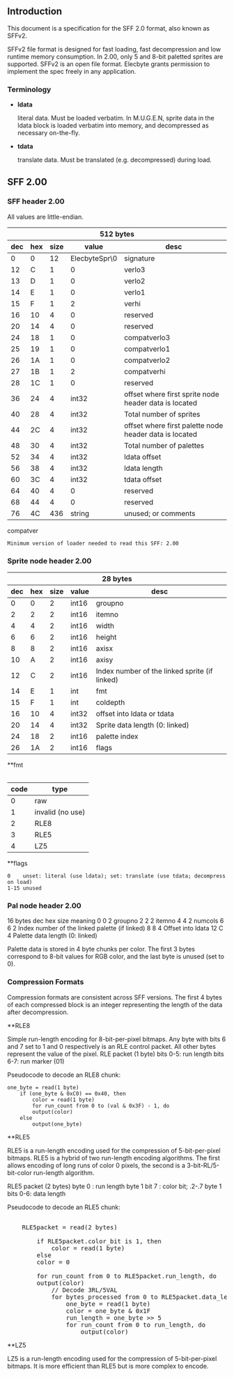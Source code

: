 ## Introduction ##

This document is a specification for the SFF 2.0 format, also known as SFFv2.

SFFv2 file format is designed for fast loading, fast decompression and low runtime memory consumption.
In 2.00, only 5 and 8-bit paletted sprites are supported.
SFFv2 is an open file format. Elecbyte grants permission to implement the spec freely in any application.

### Terminology

- **ldata**

	literal data.  Must be loaded verbatim.  In M.U.G.E.N, sprite data in the
	ldata block is loaded verbatim into memory, and decompressed as necessary on-the-fly.

- **tdata**
	
	translate data.  Must be translated (e.g. decompressed) during load.

## SFF 2.00 ##

### SFF header 2.00

All values are little-endian.

<table>
	<thead>
		<tr>
			<th colspan="5">512 bytes</th>
		</tr>
		<tr>
			<th>dec</th>
			<th>hex</th>
			<th>size</th>
			<th>value</th>
			<th>desc</th>
		</tr>	
	</thead>
	<tbody>
		<tr>
			<td>0</td>
			<td>0</td>
			<td>12</td>
			<td>ElecbyteSpr\0</td>
			<td>signature</td>
		</tr>
		<tr>
			<td>12</td>
			<td>C</td>
			<td>1</td>
			<td>0</td>
			<td>verlo3</td>
		</tr>
		<tr>
			<td>13</td>
			<td>D</td>
			<td>1</td>
			<td>0</td>
			<td>verlo2</td>
		</tr>
		<tr>
			<td>14</td>
			<td>E</td>
			<td>1</td>
			<td>0</td>
			<td>verlo1</td>
		</tr>
		<tr>
			<td>15</td>
			<td>F</td>
			<td>1</td>
			<td>2</td>
			<td>verhi</td>
		</tr>
		<tr>
			<td>16</td>
			<td>10</td>
			<td>4</td>
			<td>0</td>
			<td>reserved</td>
		</tr>
		<tr>
			<td>20</td>
			<td>14</td>
			<td>4</td>
			<td>0</td>
			<td>reserved</td>
		</tr>
		<tr>
			<td>24</td>
			<td>18</td>
			<td>1</td>
			<td>0</td>
			<td>compatverlo3</td>
		</tr>
		<tr>
			<td>25</td>
			<td>19</td>
			<td>1</td>
			<td>0</td>
			<td>compatverlo1</td>
		</tr>
		<tr>
			<td>26</td>
			<td>1A</td>
			<td>1</td>
			<td>0</td>
			<td>compatverlo2</td>
		</tr>
		<tr>
			<td>27</td>
			<td>1B</td>
			<td>1</td>
			<td>2</td>
			<td>compatverhi</td>
		</tr>
		<tr>
			<td>28</td>
			<td>1C</td>
			<td>1</td>
			<td>0</td>
			<td>reserved</td>
		</tr>
		<tr>
			<td>36</td>
			<td>24</td>
			<td>4</td>
			<td>int32</td>
			<td>offset where first sprite node header data is located</td>
		</tr>
		<tr>
			<td>40</td>
			<td>28</td>
			<td>4</td>
			<td>int32</td>
			<td>Total number of sprites</td>
		</tr>
		<tr>
			<td>44</td>
			<td>2C</td>
			<td>4</td>
			<td>int32</td>
			<td>offset where first palette node header data is located</td>
		</tr>
		<tr>
			<td>48</td>
			<td>30</td>
			<td>4</td>
			<td>int32</td>
			<td>Total number of palettes</td>
		</tr>
		<tr>
			<td>52</td>
			<td>34</td>
			<td>4</td>
			<td>int32</td>
			<td>ldata offset</td>
		</tr>
		<tr>
			<td>56</td>
			<td>38</td>
			<td>4</td>
			<td>int32</td>
			<td>ldata length</td>
		</tr>
		<tr>
			<td>60</td>
			<td>3C</td>
			<td>4</td>
			<td>int32</td>
			<td>tdata offset</td>
		</tr>
		<tr>
			<td>64</td>
			<td>40</td>
			<td>4</td>
			<td>0</td>
			<td>reserved</td>
		</tr>
		<tr>
			<td>68</td>
			<td>44</td>
			<td>4</td>
			<td>0</td>
			<td>reserved</td>
		</tr>
		<tr>
			<td>76</td>
			<td>4C</td>
			<td>436</td>
			<td>string</td>
			<td>unused; or comments</td>
		</tr>
	</tbody>
</table>

compatver

	Minimum version of loader needed to read this SFF: 2.00


### Sprite node header 2.00 ###

<table>
	<thead>
		<tr>
			<th colspan="5">28 bytes</th>
		</tr>
		<tr>
			<th>dec</th>
			<th>hex</th>
			<th>size</th>
			<th>value</th>
			<th>desc</th>
		</tr>	
	</thead>
	<tbody>
		<tr>
			<td>0</td>
			<td>0</td>
			<td>2</td>
			<td>int16</td>
			<td>groupno</td>
		</tr>
		<tr>
			<td>2</td>
			<td>2</td>
			<td>2</td>
			<td>int16</td>
			<td>itemno</td>
		</tr>	
		<tr>
			<td>4</td>
			<td>4</td>
			<td>2</td>
			<td>int16</td>
			<td>width</td>
		</tr>	
		<tr>
			<td>6</td>
			<td>6</td>
			<td>2</td>
			<td>int16</td>
			<td>height</td>
		</tr>	
		<tr>
			<td>8</td>
			<td>8</td>
			<td>2</td>
			<td>int16</td>
			<td>axisx</td>
		</tr>	
		<tr>
			<td>10</td>
			<td>A</td>
			<td>2</td>
			<td>int16</td>
			<td>axisy</td>
		</tr>	
		<tr>
			<td>12</td>
			<td>C</td>
			<td>2</td>
			<td>int16</td>
			<td>Index number of the linked sprite (if linked)</td>
		</tr>	
		<tr>
			<td>14</td>
			<td>E</td>
			<td>1</td>
			<td>int</td>
			<td>fmt</td>
		</tr>	
		<tr>
			<td>15</td>
			<td>F</td>
			<td>1</td>
			<td>int</td>
			<td>coldepth</td>
		</tr>	
		<tr>
			<td>16</td>
			<td>10</td>
			<td>4</td>
			<td>int32</td>
			<td>offset into ldata or tdata</td>
		</tr>	
		<tr>
			<td>20</td>
			<td>14</td>
			<td>4</td>
			<td>int32</td>
			<td>Sprite data length (0: linked)</td>
		</tr>	
		<tr>
			<td>24</td>
			<td>18</td>
			<td>2</td>
			<td>int16</td>
			<td>palette index</td>
		</tr>	
		<tr>
			<td>26</td>
			<td>1A</td>
			<td>2</td>
			<td>int16</td>
			<td>flags</td>
		</tr>	
	</tbody>
<table>

**fmt

<table>
	<thead>
		<tr>
			<th>code</th>
			<th>type</th>
		</tr>
	</thead>
	<tbody>
		<tr>
			<td>0</td>
			<td>raw</td>
		</tr>
		<tr>
			<td>1</td>
			<td>invalid (no use)</td>
		</tr>
		<tr>
			<td>2</td>
			<td>RLE8</td>
		</tr>
		<tr>
			<td>3</td>
			<td>RLE5</td>
		</tr>
		<tr>
			<td>4</td>
			<td>LZ5</td>
		</tr>
	</tbody>
</table>

**flags
 
 	0    unset: literal (use ldata); set: translate (use tdata; decompress on load)
 	1-15 unused


### Pal node header 2.00

16 bytes
 dec  hex  size   meaning
 0    0     2  groupno
 2    2     2  itemno
 4    4     2  numcols
 6    6     2  Index number of the linked palette (if linked)
 8    8     4  Offset into ldata
 12    C     4  Palette data length (0: linked)

Palette data is stored in 4 byte chunks per color. The first 3 bytes correspond to 8-bit values for RGB color, and the last byte is unused (set to 0).

### Compression Formats

Compression formats are consistent across SFF versions. The first 4 bytes of each compressed block is an integer representing the length of the data after decompression.

**RLE8

Simple run-length encoding for 8-bit-per-pixel bitmaps.
Any byte with bits 6 and 7 set to 1 and 0 respectively is an RLE control packet. All other bytes represent the value of the pixel.
RLE packet (1 byte)
       bits 0-5: run length
       bits 6-7: run marker (01)

Pseudocode to decode an RLE8 chunk:
	
	one_byte = read(1 byte)
       	if (one_byte & 0xC0) == 0x40, then
         	color = read(1 byte)
         	for run_count from 0 to (val & 0x3F) - 1, do
           	output(color)
       	else
         	output(one_byte)

**RLE5

RLE5 is a run-length encoding used for the compression of 5-bit-per-pixel bitmaps. RLE5 is a hybrid of two run-length encoding algorithms. The first allows encoding of long runs of color 0 pixels, the second is a 3-bit-RL/5-bit-color run-length algorithm.

RLE5 packet (2 bytes)
       byte 0         : run length
       byte 1 bit 7   : color bit; .2-.7
       byte 1 bits 0-6: data length

Pseudocode to decode an RLE5 chunk:

<pre>       
	RLE5packet = read(2 bytes)
	
       	if RLE5packet.color_bit is 1, then
         	color = read(1 byte)
       	else
		color = 0
		
       	for run_count from 0 to RLE5packet.run_length, do
		output(color)
       		// Decode 3RL/5VAL
       		for bytes_processed from 0 to RLE5packet.data_length - 1, do
         		one_byte = read(1 byte)
         		color = one_byte & 0x1F
         		run_length = one_byte >> 5
         		for run_count from 0 to run_length, do
           			output(color)
</pre>

**LZ5

LZ5 is a run-length encoding used for the compression of 5-bit-per-pixel bitmaps. It is more efficient than RLE5 but is more complex to encode.
